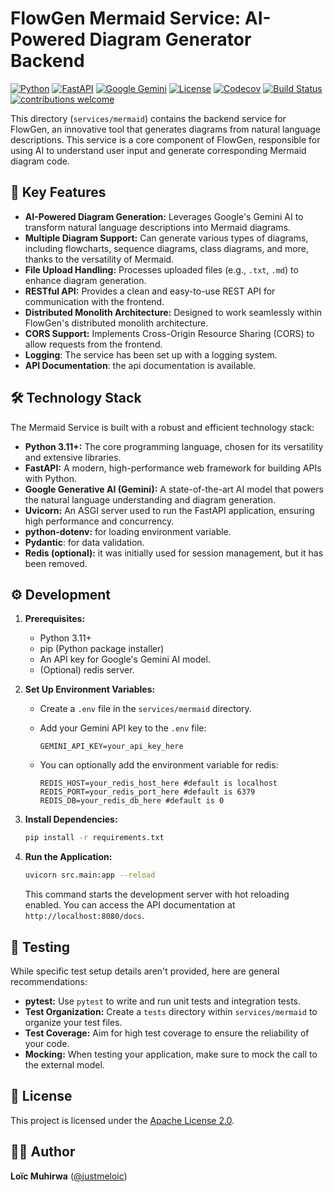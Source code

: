# FlowGen Mermaid Service: AI-Powered Diagram Generator Backend

[![Python](https://img.shields.io/badge/python-3.11+-blue?logo=python)](https://www.python.org/)
[![FastAPI](https://img.shields.io/badge/FastAPI-009688?logo=fastapi)](https://fastapi.tiangolo.com/)
[![Google Gemini](https://img.shields.io/badge/Google_Gemini-4285F4?logo=google)](https://ai.google.dev/)
[![License](https://img.shields.io/badge/License-MIT-blue.svg)](https://opensource.org/licenses/MIT)
[![Codecov](https://codecov.io/gh/justmeloic/flowgen/graph/badge.svg?token=XZYQXJOMFV)](https://codecov.io/gh/justmeloic/flowgen)
[![Build Status](https://img.shields.io/badge/build-passing-brightgreen)](https://github.com/justmeloic/flowgen/actions)
[![contributions welcome](https://img.shields.io/badge/contributions-welcome-brightgreen.svg?style=flat)](https://github.com/justmeloic/flowgen/issues)

This directory (`services/mermaid`) contains the backend service for FlowGen, an innovative tool that generates diagrams from natural language descriptions. This service is a core component of FlowGen, responsible for using AI to understand user input and generate corresponding Mermaid diagram code.

## 🌟 Key Features

- **AI-Powered Diagram Generation:** Leverages Google's Gemini AI to transform natural language descriptions into Mermaid diagrams.
- **Multiple Diagram Support:** Can generate various types of diagrams, including flowcharts, sequence diagrams, class diagrams, and more, thanks to the versatility of Mermaid.
- **File Upload Handling:** Processes uploaded files (e.g., `.txt`, `.md`) to enhance diagram generation.
- **RESTful API:** Provides a clean and easy-to-use REST API for communication with the frontend.
- **Distributed Monolith Architecture:** Designed to work seamlessly within FlowGen's distributed monolith architecture.
- **CORS Support:** Implements Cross-Origin Resource Sharing (CORS) to allow requests from the frontend.
- **Logging**: The service has been set up with a logging system.
- **API Documentation**: the api documentation is available.

## 🛠️ Technology Stack

The Mermaid Service is built with a robust and efficient technology stack:

- **Python 3.11+:** The core programming language, chosen for its versatility and extensive libraries.
- **FastAPI:** A modern, high-performance web framework for building APIs with Python.
- **Google Generative AI (Gemini):** A state-of-the-art AI model that powers the natural language understanding and diagram generation.
- **Uvicorn:** An ASGI server used to run the FastAPI application, ensuring high performance and concurrency.
- **python-dotenv:** for loading environment variable.
- **Pydantic**: for data validation.
- **Redis (optional):** it was initially used for session management, but it has been removed.

## ⚙️ Development

1.  **Prerequisites:**

    - Python 3.11+
    - pip (Python package installer)
    - An API key for Google's Gemini AI model.
    - (Optional) redis server.

2.  **Set Up Environment Variables:**

    - Create a `.env` file in the `services/mermaid` directory.
    - Add your Gemini API key to the `.env` file:

      ```
      GEMINI_API_KEY=your_api_key_here
      ```

    - You can optionally add the environment variable for redis:

      ```
      REDIS_HOST=your_redis_host_here #default is localhost
      REDIS_PORT=your_redis_port_here #default is 6379
      REDIS_DB=your_redis_db_here #default is 0
      ```

3.  **Install Dependencies:**

    ```bash
    pip install -r requirements.txt
    ```

4.  **Run the Application:**

    ```bash
    uvicorn src.main:app --reload
    ```

    This command starts the development server with hot reloading enabled. You can access the API documentation at `http://localhost:8080/docs`.

## 🧪 Testing

While specific test setup details aren't provided, here are general recommendations:

- **pytest:** Use `pytest` to write and run unit tests and integration tests.
- **Test Organization:** Create a `tests` directory within `services/mermaid` to organize your test files.
- **Test Coverage:** Aim for high test coverage to ensure the reliability of your code.
- **Mocking:** When testing your application, make sure to mock the call to the external model.

## 📄 License

This project is licensed under the [Apache License 2.0](https://opensource.org/licenses/Apache-2.0).

## 🧑‍💻 Author

**Loïc Muhirwa** ([@justmeloic](https://github.com/justmeloic/))
